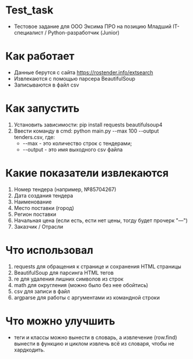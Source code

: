 # Test_task
- Тестовое задание для ООО Эксима ПРО на позицию Младший IT-специалист / Python-разработчик (Junior)

# Как работает
- Данные берутся с сайта https://rostender.info/extsearch
- Извлекаются с помощью парсера BeautifulSoup
- Записываются в файл csv

# Как запустить
1. Установить зависимости: pip install requests beautifulsoup4
2. Ввести команду в cmd: python main.py --max 100 --output tenders.csv, где:
   - --max - это количество строк с тендерами;
   - --output - это имя выходного csv файла

# Какие показатели извлекаются
1. Номер тендера (например, №85704267)
2. Дата создания тендера
3. Наименование
4. Место поставки (город)
5. Регион поставки
6. Начальная цена (если есть, ести нет цены, тогду будет прочерк "—")
7. Заказчик / Отрасли

# Что использовал
1. requests для обращения к странице и сохранения HTML страницы
2. BeautifulSoup для парсинга HTML тегов
3. re для удаления лишних символов из строк
4. math для округления (можно было без нее обойтись)
5. csv для записи в файл 
6. argparse для работы с аргументами из командной строки

# Что можно улучшить
- теги и классы можно вынести в словарь, а извлечение (row.find) вынести в функцию и циклом извлечь всё из словаря, чтобы не хардкодить.
